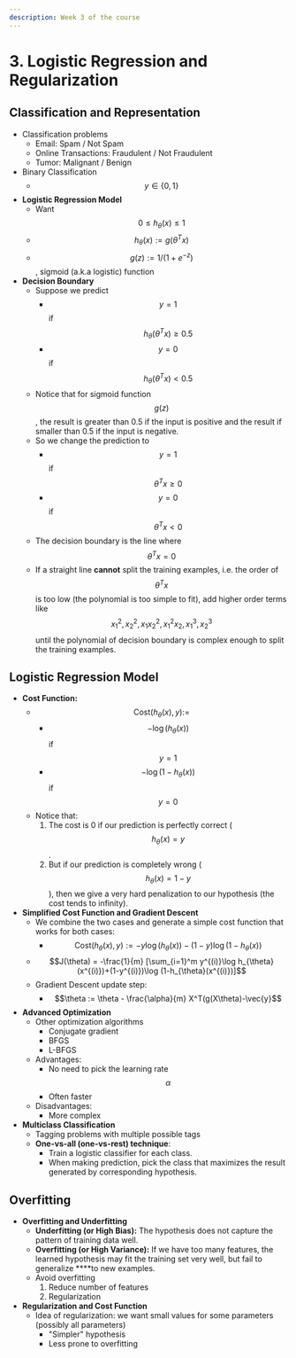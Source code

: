 ```yaml
---
description: Week 3 of the course
---
```


# 3. Logistic Regression and Regularization

## Classification and Representation

* Classification problems
  * Email: Spam / Not Spam
  * Online Transactions: Fraudulent / Not Fraudulent
  * Tumor: Malignant / Benign
* Binary Classification
  * $$y \in \big\{0, 1\big\}$$
* **Logistic Regression Model**
  * Want $$0\le h_{\theta}(x)\le1$$
  * $$h_{\theta}(x):=g(\theta^Tx)$$
  * $$g(z):=1/(1+e^{-z})$$, sigmoid \(a.k.a logistic\) function
* **Decision Boundary**
  * Suppose we predict
    * $$y=1$$if $$h_{\theta}(\theta^Tx) \ge 0.5$$
    * $$y=0$$if $$h_{\theta}(\theta^Tx) < 0.5$$
  * Notice that for sigmoid function $$g(z)$$, the result is greater than 0.5 if the input is positive and the result if smaller than 0.5 if the input is negative.
  * So we change the prediction to
    * $$y=1$$if $$\theta^Tx \ge 0$$
    * $$y=0$$if $$\theta^Tx < 0$$
  * The decision boundary is the line where $$\theta^Tx = 0$$
  * If a straight line **cannot** split the training examples, i.e. the order of $$\theta^Tx$$ is too low \(the polynomial is too simple to fit\), add higher order terms like $$x_1^2, x_2^2, x_1x_2^2, x_1^2x_2, x_1^3, x_2^3$$ until the polynomial of decision boundary is complex enough to split the training examples.

## Logistic Regression Model

* **Cost Function:**
  * $$\text{Cost}(h_{\theta}(x), y) := $$
    * $$-\log(h_{\theta}(x))$$ if $$y=1$$
    * $$-\log(1- h_{\theta}(x))$$ if $$y=0$$
  * Notice that:
    1. The cost is 0 if our prediction is perfectly correct \($$h_{\theta}(x)=y$$.
    2. But if our prediction is completely wrong \($$h_{\theta}(x)=1-y$$\), then we give a very hard penalization to our hypothesis \(the cost tends to infinity\).
* **Simplified Cost Function and Gradient Descent**
  * We combine the two cases and generate a simple cost function that works for both cases:
    * $$\text{Cost}(h_{\theta}(x), y) := -y \log(h_{\theta}(x)) - (1-y)\log(1-h_{\theta}(x))$$
  * $$J(\theta) = -\frac{1}{m} [\sum_{i=1}^m y^{(i)}\log h_{\theta}(x^{(i)})+(1-y^{(i)})\log (1-h_{\theta}(x^{(i)})]$$
  * Gradient Descent update step:
    * $$\theta := \theta - \frac{\alpha}{m} X^T(g(X\theta)-\vec{y}$$
* **Advanced Optimization**
  * Other optimization algorithms
    * Conjugate gradient 
    * BFGS
    * L-BFGS
  * Advantages:
    * No need to pick the learning rate $$\alpha$$
    * Often faster
  * Disadvantages:
    * More complex
* **Multiclass Classification**
  * Tagging problems with multiple possible tags
  * **One-vs-all \(one-vs-rest\) technique**:
    * Train a logistic classifier for each class.
    * When making prediction, pick the class that maximizes the result generated by corresponding hypothesis.

## Overfitting

* **Overfitting and Underfitting**
  * **Underfitting \(or High Bias\):** The hypothesis does not capture the pattern of training data well.
  * **Overfitting \(or High Variance\):** If we have too many features, the learned hypothesis may fit the training set very well, but fail to generalize ****to new examples.
  * Avoid overfitting
    1. Reduce number of features
    2. Regularization
* **Regularization and Cost Function**
  * Idea of regularization: we want small values for some parameters \(possibly all parameters\)
    * "Simpler" hypothesis
    * Less prone to overfitting

